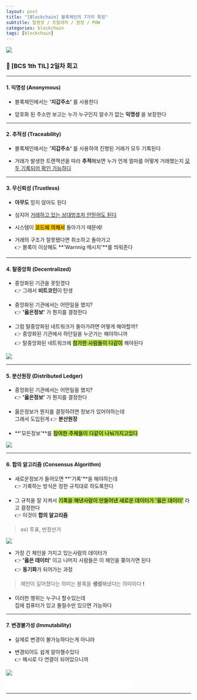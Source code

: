 ```yaml
---
layout: post
title: "[Blockchain] 블록체인의 7가지 특징"
subtitle: 탈중앙 / 트릴레마 / 원장 / POW
categories: blockchain
tags: [blockchain]
---
```


![](https://velog.velcdn.com/images/-__-/post/e1ab4c7b-4169-40a4-a766-452534f16709/image.png)

### 🦁 [BCS 1th TIL] 2일차 회고

---

#### 1. 익명성 (Anonymous)

- 블록체인에서는 **'지갑주소'** 를 사용한다

- 암호화 된 주소만 보고는 누가 누구인지 알수가 없는 **익명성** 을 보장한다

---

#### 2. 추적성 (Traceability)

- 블록체인에서는 **'지갑주소'** 를 사용하여 진행된 거래가 모두 기록된다

- 거래가 발생한 트랜잭션을 따라 **추적**해보면 누가 언제 얼마를 어떻게 거래했는지 <u>모두 기록되어 확인 가능하다</u>

---

#### 3. 무신뢰성 (Trustless)

- **아무도** 믿지 않아도 된다

- 심지어 <u>거래하고 있는 상대방조차 안믿어도 된다</u>

- 시스템이 <span style="background-color:#FFC701; color:#000;">코드에 의해서</span> 돌아가기 때문에!

- 거래의 구조가 잘못됐다면 취소하고 돌아가고<br>
  👉 블록이 이상해도 **'Warnnig 메시지'**를 띄워준다

---

#### 4. 탈중앙화 (Decentralized)

- 중앙화된 기관을 못믿겠다<br>
  👉 그래서 **비트코인**이 탄생

- 중앙화된 기관에서는 어떤일을 했지?<br>
  👉 **'옳은정보'** 가 뭔지를 결정한다

- 그럼 탈중앙화된 네트워크가 돌아가려면 어떻게 해야할까?<br>
  👉 중앙화된 기관에서 하던일을 누군가는 해야하니까<br>
  👉 탈중앙화된 네트워크에 <span style="background-color:#B5E045; color:#000;">참가한 사람들이 다같이</span> 해야된다

![](https://velog.velcdn.com/images/-__-/post/803feac8-ecba-4ca5-aaf5-7cb66770f2e5/image.png)

---

#### 5. 분산원장 (Distributed Ledger)

- 중앙화된 기관에서는 어떤일을 했지?<br>
  👉 **'옳은정보'** 가 뭔지를 결정한다

- 옳은정보가 뭔지를 결정하려면 정보가 있어야하는데<br>
  그래서 도입된게 👉 **분산원장**

- **'모든정보'**를 <span style="background-color:#B5E045; color:#000;">참여한 주체들이 다같이 나눠가지고있다</span>

![](https://velog.velcdn.com/images/-__-/post/04396fa2-0793-4836-a782-e01384d51935/image.png)

---

#### 6. 합의 알고리즘 (Consensus Algorithm)

- 새로운정보가 들어오면 **'기록'**을 해야하는데<br>
  👉 기록하는 방식은 정한 규칙대로 하도록한다

- 그 규칙을 잘 지켜서 <span style="background-color:#B5E045; color:#000;">기록을 해낸사람이 만들어낸 새로운 데이터가 '옳은 데이터'</span> 라고 결정한다<br>
  👉 이것이 **합의 알고리즘**

> ex) 투표, 반장선거

![](https://velog.velcdn.com/images/-__-/post/fd99e6d5-be76-471d-96fe-9f8604d9d75d/image.png)

- 가장 긴 체인을 가지고 있는사람의 데이터가<br>
  👉 **'옳은 데이터'** 이고 나머지 사람들은 이 체인을 쫒아가면 된다<br>
  👉 **동기화**가 되어가는 과정

> 체인이 길어졌다는 의미는 블록을 **생성**해냈다는 의미이다 ❗

- 이러한 행위는 누구나 할수있는데<br>
  집에 컴퓨터가 있고 돌릴수만 있으면 가능하다

---

#### 7. 변경불가성 (Immutability)

- 실제로 변경이 불가능하다는게 아니라

- 변경되어도 쉽게 알아챌수있다<br>
  👉 해시로 다 연결이 되어있으니까

![](https://velog.velcdn.com/images/-__-/post/a2f3ba68-3c82-4358-a800-1308c4680153/image.png)

<span style="background-color:#fff; color:#fff;">블록체인 스쿨 1기 / 멋쟁이사자처럼 / 멋사 / 프로젝트라이언</span>

---
